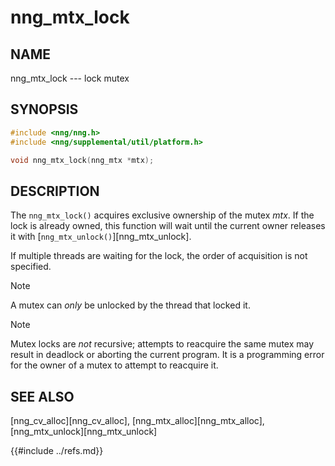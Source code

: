 # nng_mtx_lock

## NAME

nng_mtx_lock --- lock mutex

## SYNOPSIS

```c
#include <nng/nng.h>
#include <nng/supplemental/util/platform.h>

void nng_mtx_lock(nng_mtx *mtx);
```

## DESCRIPTION

The `nng_mtx_lock()` acquires exclusive ownership of the mutex _mtx_.
If the lock is already owned, this function will wait until the current
owner releases it with [`nng_mtx_unlock()`][nng_mtx_unlock].

If multiple threads are waiting for the lock, the order of acquisition
is not specified.

> [!NOTE]
> A mutex can _only_ be unlocked by the thread that locked it.

> [!NOTE]
> Mutex locks are _not_ recursive; attempts to reacquire the
> same mutex may result in deadlock or aborting the current program.
> It is a programming error for the owner of a mutex to attempt to
> reacquire it.

## SEE ALSO

[nng_cv_alloc][nng_cv_alloc],
[nng_mtx_alloc][nng_mtx_alloc],
[nng_mtx_unlock][nng_mtx_unlock]

{{#include ../refs.md}}
